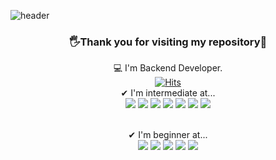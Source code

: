 ![header](https://capsule-render.vercel.app/api?type=slice&color=gradient&text=🙌Welcome&height=200&fontSize=100)
<div align="center">

<h3>🖐Thank you for visiting my repository🙏</h3>

  💻 I'm Backend Developer. <br>
  [![Hits](https://hits.seeyoufarm.com/api/count/incr/badge.svg?url=https%3A%2F%2Fgithub.com%2Fsungwookoo%2Fhit-counter&count_bg=%2379C83D&title_bg=%23555555&icon=&icon_color=%23E7E7E7&title=hits&edge_flat=false)](https://hits.seeyoufarm.com) <br>
✔ I'm intermediate at...<br>
<img src="https://img.shields.io/badge/Spring-green?style=plastic&logo=Spring&logoColor=white"/>
<img src="https://img.shields.io/badge/SpringBoot-green?style=plastic&logo=SpringBoot&logoColor=white"/>
<img src="https://img.shields.io/badge/JavaScript-F7DF1E?style=plastic&logo=JavaScript&logoColor=white"/> 
<img src="https://img.shields.io/badge/MySQL-4479A1?style=plastic&logo=MySQL&logoColor=white"/>
<img src="https://img.shields.io/badge/Vue.js-239120?style=plastic&logo=Vue.js&logoColor=white"/>
<img src="https://img.shields.io/badge/Docker-blue?style=plastic&logo=Docker&logoColor=white"/>
<img src="https://img.shields.io/badge/Kubernetes-blue?style=plastic&logo=Kubernetes&logoColor=white"/>

<br>
✔ I'm beginner at...<br>
<img src="https://img.shields.io/badge/React.js-61DAFB?style=plastic&logo=React&logoColor=white"/> 
<img src="https://img.shields.io/badge/Node.js-green?style=plastic&logo=Node.js&logoColor=white"/>
<img src="https://img.shields.io/badge/Android-3DDC84?style=plastic&logo=Android&logoColor=white"/>
<img src="https://img.shields.io/badge/Python-3766AB?style=plastic&logo=Python&logoColor=white"/>
<img src="https://img.shields.io/badge/Django-3766AB?style=plastic&logo=Django&logoColor=white"/>
<br>
<br>
</div>
